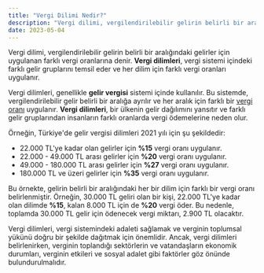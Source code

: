 ```yaml
---
title: "Vergi Dilimi Nedir?"
description: "Vergi dilimi, vergilendirilebilir gelirin belirli bir aralığındaki gelirler için uygulanan farklı vergi oranlarına denir."
date: 2023-05-04
---
```


Vergi dilimi, vergilendirilebilir gelirin belirli bir aralığındaki gelirler için uygulanan farklı vergi oranlarına
denir. **Vergi dilimleri**, vergi sistemi içindeki farklı gelir gruplarını temsil eder ve her dilim için farklı vergi
oranları uygulanır.

Vergi dilimleri, genellikle **gelir vergisi** sistemi içinde kullanılır. Bu sistemde, vergilendirilebilir gelir belirli
bir aralığa ayrılır ve her aralık için farklı bir <a href="/yazilar/vergi-orani-nasil-hesaplanir/">vergi oranı</a> uygulanır. **Vergi dilimleri**, bir ülkenin gelir
dağılımını yansıtır ve farklı gelir gruplarından insanların farklı oranlarda vergi ödemelerine neden olur.

Örneğin, Türkiye'de gelir vergisi dilimleri 2021 yılı için şu şekildedir:

- 22.000 TL'ye kadar olan gelirler için **%15** vergi oranı uygulanır.
- 22.000 - 49.000 TL arası gelirler için **%20** vergi oranı uygulanır.
- 49.000 - 180.000 TL arası gelirler için **%27** vergi oranı uygulanır.
- 180.000 TL ve üzeri gelirler için **%35** vergi oranı uygulanır.

Bu örnekte, gelirin belirli bir aralığındaki her bir dilim için farklı bir vergi oranı belirlenmiştir. Örneğin, 30.000
TL geliri olan bir kişi, 22.000 TL'ye kadar olan dilimde **%15**, kalan 8.000 TL için de **%20** vergi öder. Bu nedenle,
toplamda 30.000 TL gelir için ödenecek vergi miktarı, 2.900 TL olacaktır.

Vergi dilimleri, vergi sistemindeki adaleti sağlamak ve verginin toplumsal yükünü doğru bir şekilde dağıtmak için
önemlidir. Ancak, vergi dilimleri belirlenirken, verginin toplandığı sektörlerin ve vatandaşların ekonomik durumları,
verginin etkileri ve sosyal adalet gibi faktörler göz önünde bulundurulmalıdır.
